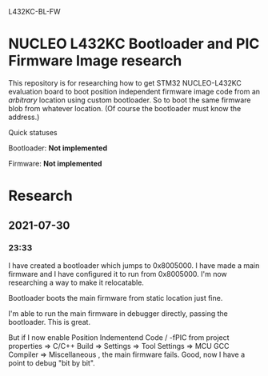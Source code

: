 L432KC-BL-FW


# NUCLEO L432KC Bootloader and PIC Firmware Image research

This repository is for researching how to get STM32 NUCLEO-L432KC evaluation board to boot position independent firmware image code from an *arbitrary* location using custom bootloader. So to boot the same firmware blob from whatever location. (Of course the bootloader must know the address.)

Quick statuses

Bootloader: **Not implemented**

Firmware: **Not implemented**


# Research

## 2021-07-30
### 23:33
I have created a bootloader which jumps to 0x8005000. I have made a main firmware and I have configured it to run from 0x8005000. I'm now researching a way to make it relocatable.

Bootloader boots the main firmware from static location just fine.

I'm able to run the main firmware in debugger directly, passing the bootloader. This is great.

But if I now enable Position Indementend Code / -fPIC from project properties => C/C++ Build => Settings => Tool Settings => MCU GCC Compiler => Miscellaneous , the main firmware fails. Good, now I have a point to debug "bit by bit".
